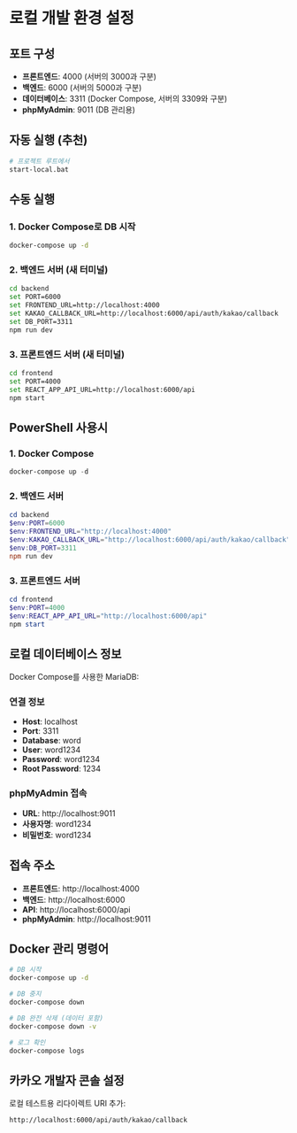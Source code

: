 # 로컬 개발 환경 설정

## 포트 구성
- **프론트엔드**: 4000 (서버의 3000과 구분)
- **백엔드**: 6000 (서버의 5000과 구분)  
- **데이터베이스**: 3311 (Docker Compose, 서버의 3309와 구분)
- **phpMyAdmin**: 9011 (DB 관리용)

## 자동 실행 (추천)
```bash
# 프로젝트 루트에서
start-local.bat
```

## 수동 실행

### 1. Docker Compose로 DB 시작
```bash
docker-compose up -d
```

### 2. 백엔드 서버 (새 터미널)
```bash
cd backend
set PORT=6000
set FRONTEND_URL=http://localhost:4000
set KAKAO_CALLBACK_URL=http://localhost:6000/api/auth/kakao/callback
set DB_PORT=3311
npm run dev
```

### 3. 프론트엔드 서버 (새 터미널)
```bash
cd frontend
set PORT=4000
set REACT_APP_API_URL=http://localhost:6000/api
npm start
```

## PowerShell 사용시

### 1. Docker Compose
```powershell
docker-compose up -d
```

### 2. 백엔드 서버
```powershell
cd backend
$env:PORT=6000
$env:FRONTEND_URL="http://localhost:4000"
$env:KAKAO_CALLBACK_URL="http://localhost:6000/api/auth/kakao/callback"
$env:DB_PORT=3311
npm run dev
```

### 3. 프론트엔드 서버
```powershell
cd frontend
$env:PORT=4000
$env:REACT_APP_API_URL="http://localhost:6000/api"
npm start
```

## 로컬 데이터베이스 정보

Docker Compose를 사용한 MariaDB:

### 연결 정보
- **Host**: localhost
- **Port**: 3311
- **Database**: word
- **User**: word1234
- **Password**: word1234
- **Root Password**: 1234

### phpMyAdmin 접속
- **URL**: http://localhost:9011
- **사용자명**: word1234
- **비밀번호**: word1234

## 접속 주소
- **프론트엔드**: http://localhost:4000
- **백엔드**: http://localhost:6000
- **API**: http://localhost:6000/api
- **phpMyAdmin**: http://localhost:9011

## Docker 관리 명령어
```bash
# DB 시작
docker-compose up -d

# DB 중지
docker-compose down

# DB 완전 삭제 (데이터 포함)
docker-compose down -v

# 로그 확인
docker-compose logs
```

## 카카오 개발자 콘솔 설정
로컬 테스트용 리다이렉트 URI 추가:
```
http://localhost:6000/api/auth/kakao/callback
``` 